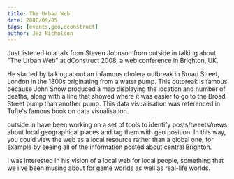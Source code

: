 ```yaml
---
title: The Urban Web
date: 2008/09/05
tags: [events,geo,dconstruct]
author: Jez Nicholson
---
```

Just listened to a talk from Steven Johnson from outside.in talking about "The Urban Web" at dConstruct 2008, a web conference in Brighton, UK.

He started by talking about an infamous cholera outbreak in Broad Street, London in the 1800s originating from a water pump. This outbreak is famous because John Snow produced a map displaying the location and number of deaths, along with a line that showed where it was easier to go to the Broad Street pump than another pump. This data visualisation was referenced in Tufte's famous book on data visualisation.

outside.in have been working on a set of tools to identify posts/tweets/news about local geographical places and tag them with geo position. In this way, you could view the web as a local resource rather than a global one, for example by seeing all of the information posted about central Brighton.

I was interested in his vision of a local web for local people, something that we i've been musing about for game worlds as well as real-life worlds.